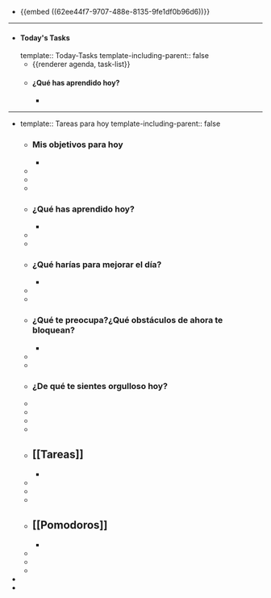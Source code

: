 - {{embed ((62ee44f7-9707-488e-8135-9fe1df0b96d6))}}
- ---
- #### Today's Tasks
  template:: Today-Tasks
  template-including-parent:: false
	- {{renderer agenda, task-list}}
	- #### ¿Qué has aprendido hoy?
		-
- ---
- template:: Tareas para hoy
  template-including-parent:: false
	- ### Mis objetivos para hoy
		-
	-
	-
	-
	- ### ¿Qué has aprendido hoy?
		-
	-
	-
	- ### ¿Qué harías para mejorar el día?
		-
	-
	-
	- ### ¿Qué te preocupa?¿Qué obstáculos de ahora te bloquean?
		-
	-
	-
	- ### ¿De qué te sientes orgulloso hoy?
	-
	-
	-
	-
	- ## [[Tareas]]
		-
	-
	-
	-
	- ## [[Pomodoros]]
		-
	-
	-
	-
-
-